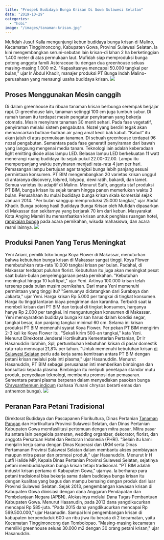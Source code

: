 ```yaml
---
title: "Prospek Budidaya Bunga Krisan Di Gowa Sulawesi Selatan"
date: "2019-10-29"
categories: 
  - "hobi"
image: "/images/tanaman-krisan.jpg"
---
```


Mufidah Jusuf Kalla mengunjungi kebun budidaya bunga krisan di Malino, Kecamatan Tinggimoncong, Kabupaten Gowa, Provinsi Sulawesi Selatan. la kini mengembangkan seruni-sebutan lain krisan-di lahan 2 ha berketinggian 1.400 meter di atas permukaan laut. Mufidah siap memproduksi bunga potong anggota famili Asteraceae itu dengan dua greenhouse seluas masing-masing 1.000 m2. "Kapasitasnya mencapai 50.000 tangkai per bulan," ujar Ir Abdul Khadir, manajer produksi PT Bunga Indah Malino-perusahaan yang menaungi usaha budidaya krisan. [![](/images/budidaya-bunga-krisan.jpg)](http://localhost/mitra/wp-content/uploads/2019/10/budidaya-bunga-krisan.jpg)

## Proses Menggunakan Mesin canggih

Di dalam greenhouse itu ribuan tanaman krisan berbunga serempak berjajar rapi. Di greenhouse lain, tanaman setinggi 100 cm juga tumbuh subur. Di rumah tanam itu terdapat mesin pengatur penyiraman yang bekerja otomatis. Mesin menyiram tanaman 30 menit sehari. Pada fase vegetatif, penyiraman melalui sistem pengabutan. Nozel yang berdiri tegak akan memancarkan butiran-butiran air yang amat kecil bak kabut. "Kabut" itu akan jatuh di atas permukaan tanaman. Di sebuah greenhouse terdapat 96 nozel pengabutan. Sementara pada fase generatif penyiraman dari bawah yang langsung mengenai media tanam. Teknologi lain adalah keberadaan light emitting diode alias lampu LED. Belasan lampu LED berkekuatan 11 watt menerangi ruang budidaya itu sejak pukul 22.00-02.00. Lampu itu memperpanjang waktu penyinaran menjadi rata-rata 4 jam per hari. Pemasangan lampu bertujuan agar tangkai bunga lebih panjang sesuai permintaan konsumen. PT BIM mengembangkan 20 varietas krisan unggul di antaranya discovery, lolyred, lolypop, dewi ratih, bakardi, dan lamet. Semua varietas itu adaptif di Malino. Menurut Safir, anggota staf produksi PT BIM, bunga krisan itu sejak tanam hingga panen memerlukan waktu 3 bulan. Perusahaan itu mulai budidaya bunga krisan skala komersial sejak Januari 2014. "Per bulan sanggup memproduksi 25.000 tangkai," ujar Abdul Khadir. Bunga potong hasil Budidaya Bunga Krisan oleh Mufidah dipasarkan di Makassar dan sekitarnya yang berjarak 70 km dari kebun. Masyarakat Kota Anging Mamiri itu memanfaatkan krisan untuk penghias ruangan hotel, [rangkaian bunga](http://localhost/mitra/dekorasi-apik-dari-rangkaian-bunga-nan.html) pada acara pernikahan, wisuda mahasiswa, dan acara resmi lainnya. [![](/images/tanaman-krisan.jpg)](http://localhost/mitra/wp-content/uploads/2019/10/tanaman-krisan.jpg)

## Produksi Panen Yang Terus Meningkat

Yeni Ariani, pemilik toko bunga Koya Flower di Makassar, menuturkan bahwa kebutuhan bunga krisan di Makassar sangat tinggi. Koya Flower membutuhkan rata-rata 10.000 tangkai krisan per bulan. Padahal, di Makassar terdapat puluhan florist. Kebutuhan itu juga akan meningkat pesat saat bulan-bulan penyelenggaraan pesta pernikahan. "Kebutuhan meningkat hingga 10 kali lipat," ujar Yeni. Artinya 100.000 krisan telah terserap pada bulan musim pernikahan. Dari mana Yeni memenuhi permintaan yang tinggi itu? "Semuanya didatangkan dari Surabaya dan Jakarta," ujar Yeni. Harga krisan Rp 5.000 per tangkai di tingkat konsumen. Harga itu tinggi lantaran biaya pengiriman dan karantina. Terbukti saat ia membeli krisan dari PT BIM dan terjual di tingkat konsumen, harganya hanya Rp 2.000 per tangkai. Ini menguntungkan konsumen di Makassar. Yeni mensyaratkan budidaya bunga krisan harus dalam kondisi segar, tangkai besar, dan panjang tangkai minimal 60 cm. Selama ini krisan produksi PT BIM memenuhi syarat Koya Flower. Per pekan PT BIM mengirim 2-3 kali ke Koya Flower itu. "Sekali kirim 500-an tangkai," kata Yeni. Menurut Direktorat Jenderal Hortikultura Kementerian Pertanian, Dr Ir Hasanuddin Ibrahim, Spl, pertumbuhan kebutuhan krisan di pasar domestik rata-rata mencapai 21,8% per tahun. "Untuk memenuhi kebutuhan krisan [di Sulawesi Selatan](http://localhost/mitra/modoinding-sentra-sayuran-terbesar.html) perlu ada kerja sama kemitraan antara PT BIM dengan petani krisan melalui pola inti plasma," ujar Hasanuddin. Menurut Hasanuddin, PT BIM sebagai perusahaan inti memberikan bimbingan dan konsultasi kepada plasma. Bimbingan itu meliputi penetapan standar mutu produk, penyediaan teknologi, membantu promosi dan pemasaran. Sementara petani plasma berperan dalam menyediakan pasokan bunga [Chrysanthemum indicum](http://www.cabi.org/isc/datasheet/13356) (bahasa Yunani chrysos berarti emas dan anthemon bunga). [![](/images/tanaman-bunga-krisan.jpg)](http://localhost/mitra/wp-content/uploads/2019/10/tanaman-bunga-krisan.jpg)

## Peranan Para Petani Tradisional

Direktorat Budidaya dan Pascapanen Florikultura, Dinas Pertanian [Tanaman Pangan](http://localhost/mitra/kedaulatan-benih-tanaman-guna.html) dan Hortikultura Provinsi Sulawesi Selatan, dan Dinas Pertanian Kabupaten Gowa memfasilitasi pertemuan dengan mitra pasar. Mitra pasar itu antara lain pengelola pameran, wedding organizer, dekorator, florist, dan anggota Persatuan Hotel dan Restoran Indonesia (PHRI). "Selain itu kami menjalin kerja sama dengan Dinas Koperasi dan UKM serta Dinas Pertamanan Provinsi Sulawesi Selatan dalam membantu akses pembiayaan maupun mitra pasar dan promosi produk," ujar Hasanuddin. Menurut Ir H Lutfi Halide MP, Kepala Dinas Pertanian Provinsi Sulawesi Selatan, sejatinya petani membudidayakan bunga krisan tetapi tradisional. "PT BIM adalah industri krisan pertama di Kabupaten Gowa," ujarnya. la berharap para petani tradisional bisa bekerja sama dalam budidaya bunga krisan itu dengan kualitas yang bagus dan mampu bersaing dengan produk dari luar Provinsi Sulawesi Selatan. Sejak 2013, pengembangan kawasan krisan di Kabupaten Gowa diinisiasi dengan dana Anggaran Pendapatan dan Pembelanjaan Negara (APBN). Alokasinya melalui Dana Tugas Pembantuan Kabupaten Gowa. Menurut Hasanudin, pada 2013 dana yangdikucurkan mencapai Rp 585-juta. "Pada 2015 dana yangdikucurkan mencapai Rp 569.500.000," ujar Hasanudin. Sampai kini pengembangan krisan di kabupaten berpenduduk 600-an ribu jiwa itu berada di 2 kecamatan, yaitu Kecamatan Tinggimoncong dan Tombolopao. "Masing-masing kecamatan memiliki greenhouse seluas 30.000 m2 dengan 30 orang petani krisan," ujar Hasanuddin.
